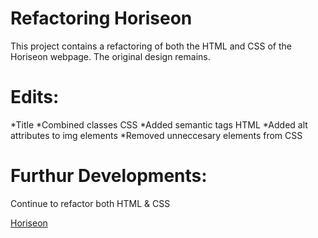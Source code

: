 # Refactoring Horiseon
This project contains a refactoring of both the HTML and CSS of the Horiseon webpage. The original design remains.

# Edits:
*Title
*Combined classes CSS
*Added semantic tags HTML
*Added alt attributes to img elements
*Removed unneccesary elements from CSS

# Furthur Developments:
Continue to refactor both HTML & CSS

[Horiseon](https://keepthelidontight.github.io/Refactoring/)
